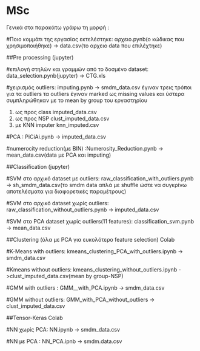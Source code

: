 # MSc 

Γενικά στα παρακάτω γράφω τη μορφή :

#Ποιο κομμάτι της εργασίας εκτελέστηκε: αρχειο.pynb(ο κώδικας που χρησιμοποιήθηκε) -> data.csv(το αρχειο data που επιλέχτηκε)

##Pre processing (jupyter)

#επιλογή στηλών και γραμμών από το δοσμένο dataset: data_selection.pynb(jupyter) -> CTG.xls

#χειρισμός outliers: imputing.pynb -> smdm_data.csv
έγιναν τρεις τρόποι για τα outliers 
τα outliers έγιναν marked ως missing values και ύστερα συμπληρώθηκαν με το mean by group του εργαστηρίου
1. ως προς class imputed_data.csv
2. ως προς NSP  clust_imputed_data.csv
3. με ΚΝΝ imputer knn_imputed.csv

#PCA : PiCiAi.pynb -> imputed_data.csv

#numerocity reduction(με ΒΙΝ) :Numerosity_Reduction.pynb -> mean_data.csv(data με PCA και imputing)

##Classification (jupyter)

#SVM στο αρχικό dataset με outliers: raw_classification_with_outliers.pynb -> sh_smdm_data.csv(το smdm data απλά με shuffle ώστε να συγκρίνω αποτελέσματα για διαφορετικές παραμέτρους)

#SVM στο αρχικό dataset χωρίς outliers: raw_classification_without_outliers.pynb -> imputed_data.csv

#SVM στο PCA dataset χωρίς outliers(11 features): classification_svm.pynb -> mean_data.csv 

##Clustering (όλα με PCA για ευκολότερο feature selection)  Colab

#K-Means with outliers: kmeans_clustering_PCA_with_outliers.ipynb -> smdm_data.csv

#Kmeans without outliers: kmeans_clustering_without_outliers.ipynb ->clust_imputed_data.csv(mean by group-NSP)

#GMM with outliers : GMM__with_PCA.ipynb -> smdm_data.csv

#GMM without outliers: GMM_with_PCA_without_outliers -> clust_imputed_data.csv

##Tensor-Keras Colab

#NN χωρίς PCA: NN.ipynb -> smdm_data.csv

#NN με PCA : NN_PCA.ipnb -> smdm.data.csv
